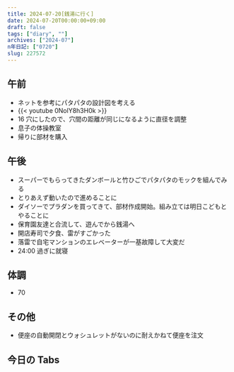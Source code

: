 ```yaml
---
title: 2024-07-20[銭湯に行く]
date: 2024-07-20T00:00:00+09:00
draft: false
tags: ["diary", ""]
archives: ["2024-07"]
n年日記: ["0720"]
slug: 227572
---
```


## 午前

- ネットを参考にパタパタの設計図を考える
- {{< youtube 0NolY8h3H0k >}}
- 16 穴にしたので、穴間の距離が同じになるように直径を調整
- 息子の体操教室
- 帰りに部材を購入

## 午後

- スーパーでもらってきたダンボールと竹ひごでパタパタのモックを組んでみる
- とりあえず動いたので進めることに
- ダイソーでプラダンを買ってきて、部材作成開始。組み立ては明日こどもとやることに
- 保育園友達と合流して、遊んでから銭湯へ
- 開店寿司で夕食、雷がすごかった
- 落雷で自宅マンションのエレベーターが一基故障して大変だ
- 24:00 過ぎに就寝

## 体調

- 70

## その他

- 便座の自動開閉とウォシュレットがないのに耐えかねて便座を注文

## 今日の Tabs
